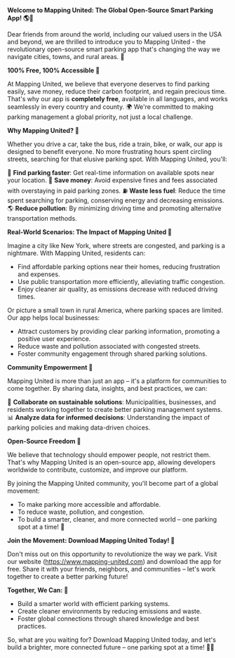**Welcome to Mapping United: The Global Open-Source Smart Parking App! 🌎🚗**

Dear friends from around the world, including our valued users in the USA and beyond, we are thrilled to introduce you to Mapping United - the revolutionary open-source smart parking app that's changing the way we navigate cities, towns, and rural areas. 🌟

**100% Free, 100% Accessible 💸**

At Mapping United, we believe that everyone deserves to find parking easily, save money, reduce their carbon footprint, and regain precious time. That's why our app is **completely free**, available in all languages, and works seamlessly in every country and county. 🌍 We're committed to making parking management a global priority, not just a local challenge.

**Why Mapping United? 🤔**

Whether you drive a car, take the bus, ride a train, bike, or walk, our app is designed to benefit everyone. No more frustrating hours spent circling streets, searching for that elusive parking spot. With Mapping United, you'll:

🚗 **Find parking faster**: Get real-time information on available spots near your location.
💸 **Save money**: Avoid expensive fines and fees associated with overstaying in paid parking zones.
⛽️ **Waste less fuel**: Reduce the time spent searching for parking, conserving energy and decreasing emissions.
🌎 **Reduce pollution**: By minimizing driving time and promoting alternative transportation methods.

**Real-World Scenarios: The Impact of Mapping United 🌟**

Imagine a city like New York, where streets are congested, and parking is a nightmare. With Mapping United, residents can:

* Find affordable parking options near their homes, reducing frustration and expenses.
* Use public transportation more efficiently, alleviating traffic congestion.
* Enjoy cleaner air quality, as emissions decrease with reduced driving times.

Or picture a small town in rural America, where parking spaces are limited. Our app helps local businesses:

* Attract customers by providing clear parking information, promoting a positive user experience.
* Reduce waste and pollution associated with congested streets.
* Foster community engagement through shared parking solutions.

**Community Empowerment 🌟**

Mapping United is more than just an app – it's a platform for communities to come together. By sharing data, insights, and best practices, we can:

🤝 **Collaborate on sustainable solutions**: Municipalities, businesses, and residents working together to create better parking management systems.
📊 **Analyze data for informed decisions**: Understanding the impact of parking policies and making data-driven choices.

**Open-Source Freedom 🌟**

We believe that technology should empower people, not restrict them. That's why Mapping United is an open-source app, allowing developers worldwide to contribute, customize, and improve our platform.

By joining the Mapping United community, you'll become part of a global movement:

* To make parking more accessible and affordable.
* To reduce waste, pollution, and congestion.
* To build a smarter, cleaner, and more connected world – one parking spot at a time! 🌟

**Join the Movement: Download Mapping United Today! 📲**

Don't miss out on this opportunity to revolutionize the way we park. Visit our website (https://www.mapping-united.com) and download the app for free. Share it with your friends, neighbors, and communities – let's work together to create a better parking future!

**Together, We Can: 🌟**

* Build a smarter world with efficient parking systems.
* Create cleaner environments by reducing emissions and waste.
* Foster global connections through shared knowledge and best practices.

So, what are you waiting for? Download Mapping United today, and let's build a brighter, more connected future – one parking spot at a time! 🌟💪
